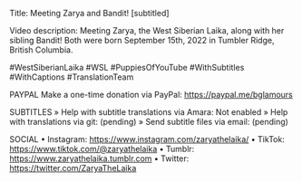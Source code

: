 Title: Meeting Zarya and Bandit! [subtitled]

Video description: Meeting Zarya, the West Siberian Laika, along with her sibling Bandit! Both were born September 15th, 2022 in Tumbler Ridge, British Columbia.

#WestSiberianLaika #WSL #PuppiesOfYouTube 
#WithSubtitles  #WithCaptions #TranslationTeam

PAYPAL
Make a one-time donation via PayPal: https://paypal.me/bglamours

SUBTITLES
» Help with subtitle translations via Amara: Not enabled
» Help with translations via git: (pending)
» Send subtitle files via email: (pending)

SOCIAL
• Instagram: https://www.instagram.com/zaryathelaika/
• TikTok: https://www.tiktok.com/@zaryathelaika
• Tumblr: https://www.zaryathelaika.tumblr.com
• Twitter: https://twitter.com/ZaryaTheLaika

<!--- URL: https://www.youtube.com/shorts/1-w3bSBqmu0 -->
